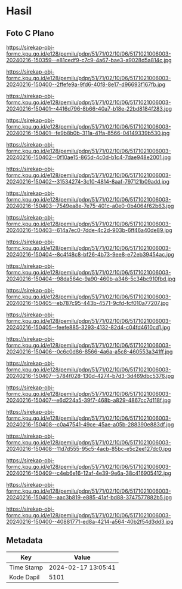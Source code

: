 # Hasil

## Foto C Plano

https://sirekap-obj-formc.kpu.go.id/e128/pemilu/pdpr/51/71/02/10/06/5171021006003-20240216-150359--e81cedf9-c7c9-4a67-bae3-a9028d5a814c.jpg

https://sirekap-obj-formc.kpu.go.id/e128/pemilu/pdpr/51/71/02/10/06/5171021006003-20240216-150400--2ffefe9a-9fd6-40f8-8e17-d96693f167fb.jpg

https://sirekap-obj-formc.kpu.go.id/e128/pemilu/pdpr/51/71/02/10/06/5171021006003-20240216-150401--4416d796-8b66-40a7-b18e-22bd8184f283.jpg

https://sirekap-obj-formc.kpu.go.id/e128/pemilu/pdpr/51/71/02/10/06/5171021006003-20240216-150401--fe9b8b0b-311a-41fa-8566-04149339b530.jpg

https://sirekap-obj-formc.kpu.go.id/e128/pemilu/pdpr/51/71/02/10/06/5171021006003-20240216-150402--0f10ae15-865d-4c0d-b1c4-7dae948e2001.jpg

https://sirekap-obj-formc.kpu.go.id/e128/pemilu/pdpr/51/71/02/10/06/5171021006003-20240216-150402--31534274-3c10-4814-8aaf-797121b09add.jpg

https://sirekap-obj-formc.kpu.go.id/e128/pemilu/pdpr/51/71/02/10/06/5171021006003-20240216-150403--7549ea8e-7e75-401c-a0e0-0b4064f62b63.jpg

https://sirekap-obj-formc.kpu.go.id/e128/pemilu/pdpr/51/71/02/10/06/5171021006003-20240216-150403--614a7ec0-7dde-4c2d-903b-6ff46a40de89.jpg

https://sirekap-obj-formc.kpu.go.id/e128/pemilu/pdpr/51/71/02/10/06/5171021006003-20240216-150404--8c4f48c8-bf26-4b73-9ee8-e72eb39454ac.jpg

https://sirekap-obj-formc.kpu.go.id/e128/pemilu/pdpr/51/71/02/10/06/5171021006003-20240216-150404--98da564c-9a90-460b-a346-5c34bc910fbd.jpg

https://sirekap-obj-formc.kpu.go.id/e128/pemilu/pdpr/51/71/02/10/06/5171021006003-20240216-150405--eb787c95-443b-4571-9cfd-fcf010a77207.jpg

https://sirekap-obj-formc.kpu.go.id/e128/pemilu/pdpr/51/71/02/10/06/5171021006003-20240216-150405--feefe885-3293-4132-82d4-c04fd4610cd1.jpg

https://sirekap-obj-formc.kpu.go.id/e128/pemilu/pdpr/51/71/02/10/06/5171021006003-20240216-150406--0c6c0d86-8566-4a6a-a5c8-460553a341ff.jpg

https://sirekap-obj-formc.kpu.go.id/e128/pemilu/pdpr/51/71/02/10/06/5171021006003-20240216-150407--5784f028-130d-4274-b7d3-3d469dbc5376.jpg

https://sirekap-obj-formc.kpu.go.id/e128/pemilu/pdpr/51/71/02/10/06/5171021006003-20240216-150407--e6d224a5-39f7-468b-a829-4867cc7d118f.jpg

https://sirekap-obj-formc.kpu.go.id/e128/pemilu/pdpr/51/71/02/10/06/5171021006003-20240216-150408--c0a47541-49ce-45ae-a05b-288390e883df.jpg

https://sirekap-obj-formc.kpu.go.id/e128/pemilu/pdpr/51/71/02/10/06/5171021006003-20240216-150408--11d7d555-95c5-4acb-85bc-e5c2ee127dc0.jpg

https://sirekap-obj-formc.kpu.go.id/e128/pemilu/pdpr/51/71/02/10/06/5171021006003-20240216-150409--c4eb6e16-12af-4e39-9e6a-38c416905412.jpg

https://sirekap-obj-formc.kpu.go.id/e128/pemilu/pdpr/51/71/02/10/06/5171021006003-20240216-150409--aac3b819-e885-41af-bd88-3747577882b5.jpg

https://sirekap-obj-formc.kpu.go.id/e128/pemilu/pdpr/51/71/02/10/06/5171021006003-20240216-150400--40881771-ed8a-4214-a564-40b2f54d3dd3.jpg


## Metadata

| Key        | Value               |
| ---------- | ------------------- |
| Time Stamp | 2024-02-17 13:05:41 |
| Kode Dapil | 5101                |



